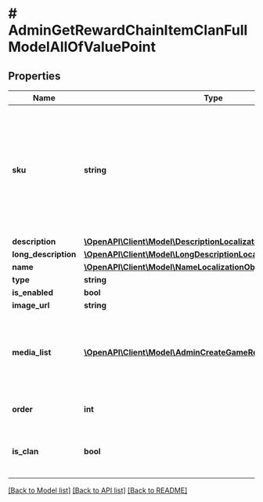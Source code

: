 # # AdminGetRewardChainItemClanFullModelAllOfValuePoint

## Properties

Name | Type | Description | Notes
------------ | ------------- | ------------- | -------------
**sku** | **string** | Unique item ID. The SKU may contain only lowercase and uppercase Latin alphanumeric characters, periods, dashes, and underscores. |
**description** | [**\OpenAPI\Client\Model\DescriptionLocalizationObject**](DescriptionLocalizationObject.md) |  | [optional]
**long_description** | [**\OpenAPI\Client\Model\LongDescriptionLocalizationObject**](LongDescriptionLocalizationObject.md) |  | [optional]
**name** | [**\OpenAPI\Client\Model\NameLocalizationObject**](NameLocalizationObject.md) |  | [optional]
**type** | **string** |  | [optional]
**is_enabled** | **bool** |  | [optional]
**image_url** | **string** | Image URL. | [optional]
**media_list** | [**\OpenAPI\Client\Model\AdminCreateGameRequestMediaListInner[]**](AdminCreateGameRequestMediaListInner.md) | Item&#39;s additional assets such as screenshots, gameplay video and so on. | [optional]
**order** | **int** | Defines arrangement order. | [optional]
**is_clan** | **bool** | Whether the value point is used in clan reward chains. | [optional]

[[Back to Model list]](../../README.md#models) [[Back to API list]](../../README.md#endpoints) [[Back to README]](../../README.md)
